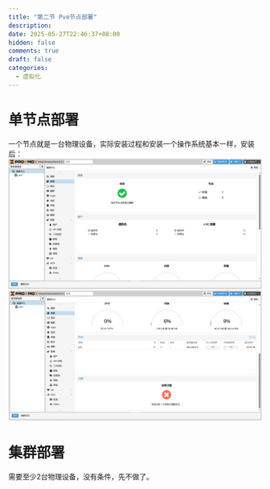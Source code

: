 ```yaml
---
title: "第二节 Pve节点部署"
description: 
date: 2025-05-27T22:46:37+08:00
hidden: false
comments: true
draft: false
categories:
  - 虚拟化
---
```


# 单节点部署
一个节点就是一台物理设备，实际安装过程和安装一个操作系统基本一样，安装后：   
![](pve.png)
![](pve2.png)

# 集群部署
需要至少2台物理设备，没有条件，先不做了。
